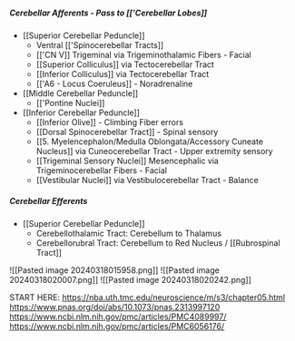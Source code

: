 ##### Cerebellar Afferents - Pass to [['Cerebellar Lobes]]
- [[Superior Cerebellar Peduncle]]
	- Ventral [['Spinocerebellar Tracts]]
	- [['CN V]] Trigeminal via Trigeminothalamic Fibers - Facial
	- [[Superior Colliculus]] via Tectocerebellar Tract
	- [[Inferior Colliculus]] via Tectocerebellar Tract
	- [['A6 - Locus Coeruleus]] - Noradrenaline
- [[Middle Cerebellar Peduncle]]
	- [['Pontine Nuclei]]
- [[Inferior Cerebellar Peduncle]] 
	- [[Inferior Olive]] - Climbing Fiber errors
	- [[Dorsal Spinocerebellar Tract]] - Spinal sensory
	- [[5. Myelencephalon/Medulla Oblongata/Accessory Cuneate Nucleus]] via Cuneocerebellar Tract - Upper extremity sensory
	- [[Trigeminal Sensory Nuclei]] Mesencephalic via Trigeminocerebellar Fibers - Facial
	- [[Vestibular Nuclei]] via Vestibulocerebellar Tract - Balance
##### Cerebellar Efferents
- [[Superior Cerebellar Peduncle]]
	- Cerebellothalamic Tract: Cerebellum to Thalamus
	- Cerebellorubral Tract: Cerebellum to Red Nucleus / [[Rubrospinal Tract]]

![[Pasted image 20240318015958.png]]
![[Pasted image 20240318020007.png]]
![[Pasted image 20240318020242.png]]

START HERE: https://nba.uth.tmc.edu/neuroscience/m/s3/chapter05.html 
https://www.pnas.org/doi/abs/10.1073/pnas.2313997120
https://www.ncbi.nlm.nih.gov/pmc/articles/PMC4089997/ 
https://www.ncbi.nlm.nih.gov/pmc/articles/PMC6056176/